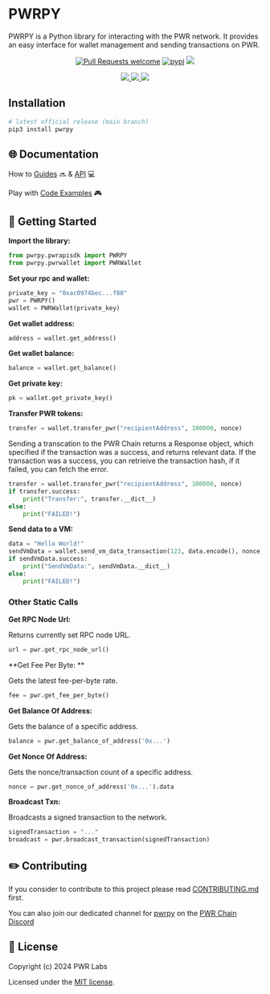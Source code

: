 # PWRPY

PWRPY is a Python library for interacting with the PWR network.
It provides an easy interface for wallet management and sending transactions on PWR.

<div align="center">
<!-- markdownlint-restore -->

[![Pull Requests welcome](https://img.shields.io/badge/PRs-welcome-ff69b4.svg?style=flat-square)](https://github.com/pwrlabs/pwrpy/issues?q=is%3Aissue+is%3Aopen+label%3A%22help+wanted%22)
[![pypi](https://img.shields.io/pypi/v/pwrpy)](https://pypi.org/project/pwrpy/)
<a href="https://github.com/pwrlabs/pwrpy/blob/main/LICENSE/">
  <img src="https://img.shields.io/badge/license-MIT-black">
</a>
<!-- <a href="https://github.com/pwrlabs/pwrpy/stargazers">
  <img src='https://img.shields.io/github/stars/pwrlabs/pwrpy?color=yellow' />
</a> -->
<a href="https://pwrlabs.io/">
  <img src="https://img.shields.io/badge/powered_by-PWR Chain-navy">
</a>
<a href="https://www.youtube.com/@pwrlabs">
  <img src="https://img.shields.io/badge/Community%20calls-Youtube-red?logo=youtube"/>
</a>
<a href="https://twitter.com/pwrlabs">
  <img src="https://img.shields.io/twitter/follow/pwrlabs?style=social"/>
</a>

</div>

## Installation

```bash
# latest official release (main branch)
pip3 install pwrpy
```

## 🌐 Documentation

How to [Guides](https://pwrlabs.io) 🔜 & [API](https://pwrlabs.io) 💻

Play with [Code Examples](https://github.com/keep-pwr-strong/pwr-components/) 🎮

## 💫 Getting Started

**Import the library:**

```python
from pwrpy.pwrapisdk import PWRPY
from pwrpy.pwrwallet import PWRWallet
```

**Set your rpc and wallet:**

```python
private_key = "0xac0974bec...f80"
pwr = PWRPY()
wallet = PWRWallet(private_key)
```

**Get wallet address:**

```python
address = wallet.get_address()
```

**Get wallet balance:**

```python
balance = wallet.get_balance()
```

**Get private key:**

```python
pk = wallet.get_private_key()
```

**Transfer PWR tokens:**

```python
transfer = wallet.transfer_pwr("recipientAddress", 100000, nonce)
```

Sending a transcation to the PWR Chain returns a Response object, which specified if the transaction was a success, and returns relevant data.
If the transaction was a success, you can retrieive the transaction hash, if it failed, you can fetch the error.

```python
transfer = wallet.transfer_pwr("recipientAddress", 100000, nonce)
if transfer.success:
    print("Transfer:", transfer.__dict__)
else:
    print("FAILED!")
```

**Send data to a VM:**

```python
data = "Hello World!"
sendVmData = wallet.send_vm_data_transaction(123, data.encode(), nonce)
if sendVmData.success:
    print("SendVmData:", sendVmData.__dict__)
else:
    print("FAILED!")
```

### Other Static Calls

**Get RPC Node Url:**

Returns currently set RPC node URL.

```python
url = pwr.get_rpc_node_url()
```

**Get Fee Per Byte: **

Gets the latest fee-per-byte rate.

```python
fee = pwr.get_fee_per_byte()
```

**Get Balance Of Address:**

Gets the balance of a specific address.

```python
balance = pwr.get_balance_of_address('0x...')
```

**Get Nonce Of Address:**

Gets the nonce/transaction count of a specific address.

```python
nonce = pwr.get_nonce_of_address('0x...').data
```

**Broadcast Txn:**

Broadcasts a signed transaction to the network.

```python
signedTransaction = "..."
broadcast = pwr.broadcast_transaction(signedTransaction)
```

## ✏️ Contributing

If you consider to contribute to this project please read [CONTRIBUTING.md](https://github.com/pwrlabs/pwrpy/blob/main/CONTRIBUTING.md) first.

You can also join our dedicated channel for [pwrpy](https://discord.com/channels/1141787507189624992/1167387492153032735) on the [PWR Chain Discord](https://discord.com/invite/YASmBk9EME)

## 📜 License

Copyright (c) 2024 PWR Labs

Licensed under the [MIT license](https://github.com/pwrlabs/pwrpy/blob/main/LICENSE).
